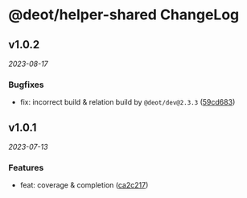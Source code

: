 # @deot/helper-shared ChangeLog

## v1.0.2

_2023-08-17_

### Bugfixes

- fix: incorrect build & relation build by `@deot/dev@2.3.3` ([59cd683](https://github.com/deot/helper/commit/59cd683d73630d99ef8a96ba2f843769c0eafa1d))

## v1.0.1

_2023-07-13_

### Features

- feat: coverage & completion ([ca2c217](https://github.com/deot/helper/commit/ca2c217c2a70490b131d98a242200f40e79671fc))
